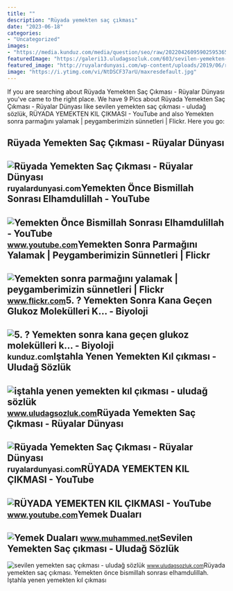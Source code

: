 ```yaml
---
title: ""
description: "Rüyada yemekten saç çıkması"
date: "2023-06-18"
categories:
- "Uncategorized"
images:
- "https://media.kunduz.com/media/question/seo/raw/20220426095902595365-658365_R0sosEgHg.jpg?h=512"
featuredImage: "https://galeri13.uludagsozluk.com/603/sevilen-yemekten-sac-cikmasi_2297237.jpg"
featured_image: "http://ruyalardunyasi.com/wp-content/uploads/2019/06/ruyada-yemekten-sac-kil-cikmasi-1024x576.jpg"
image: "https://i.ytimg.com/vi/NtDSCF37arU/maxresdefault.jpg"
---
```


If you are searching about Rüyada Yemekten Saç Çıkması - Rüyalar Dünyası you've came to the right place. We have 9 Pics about Rüyada Yemekten Saç Çıkması - Rüyalar Dünyası like sevilen yemekten saç çıkması - uludağ sözlük, RÜYADA YEMEKTEN KIL ÇIKMASI - YouTube and also Yemekten sonra parmağını yalamak | peygamberimizin sünnetleri | Flickr. Here you go:

Rüyada Yemekten Saç Çıkması - Rüyalar Dünyası
---------------------------------------------

 ![Rüyada Yemekten Saç Çıkması - Rüyalar Dünyası](http://ruyalardunyasi.com/wp-content/uploads/2019/06/ruyada-yemekten-sac-kil-cikmasi-1024x576.jpg) <small>ruyalardunyasi.com</small>Yemekten Önce Bismillah Sonrası Elhamdulillah - YouTube
-------------------------------------------------------

 ![Yemekten Önce Bismillah Sonrası Elhamdulillah - YouTube](https://i.ytimg.com/vi/NtDSCF37arU/maxresdefault.jpg) <small>www.youtube.com</small>Yemekten Sonra Parmağını Yalamak | Peygamberimizin Sünnetleri | Flickr
----------------------------------------------------------------------

 ![Yemekten sonra parmağını yalamak | peygamberimizin sünnetleri | Flickr](https://live.staticflickr.com/301/31619916072_421fbe1d9a_b.jpg) <small>www.flickr.com</small>5. ? Yemekten Sonra Kana Geçen Glukoz Molekülleri K... - Biyoloji
-----------------------------------------------------------------

 ![5. ? Yemekten sonra kana geçen glukoz molekülleri k... - Biyoloji](https://media.kunduz.com/media/question/seo/raw/20220426095902595365-658365_R0sosEgHg.jpg?h=512) <small>kunduz.com</small>Iştahla Yenen Yemekten Kıl çıkması - Uludağ Sözlük
--------------------------------------------------

 ![iştahla yenen yemekten kıl çıkması - uludağ sözlük](https://galeri13.uludagsozluk.com/737/istahla-yenen-yemekten-kil-cikmasi_1756001.jpg) <small>www.uludagsozluk.com</small>Rüyada Yemekten Saç Çıkması - Rüyalar Dünyası
---------------------------------------------

 ![Rüyada Yemekten Saç Çıkması - Rüyalar Dünyası](http://ruyalardunyasi.com/wp-content/uploads/2019/06/ruyada-yemekten-sac-cikmasi-1024x680.jpg) <small>ruyalardunyasi.com</small>RÜYADA YEMEKTEN KIL ÇIKMASI - YouTube
-------------------------------------

 ![RÜYADA YEMEKTEN KIL ÇIKMASI - YouTube](https://i.ytimg.com/vi/wPFXXLBEimg/hqdefault.jpg) <small>www.youtube.com</small>Yemek Duaları
-------------

 ![Yemek Duaları](https://blogger.googleusercontent.com/img/b/R29vZ2xl/AVvXsEhjfJ4R52Kwr9Cf2L9LhQ1U8GCA8obK8h2erv1BKFQAhh9Hz9Uczio4ikZMRzrmLnXnlpFSE-9kz0nkz4xHNoFdL0tGRSBuwvl3JFYvPhIQHSuIzQbY1RtznSe88r_l3cQJMkcK54Hm10XAjIbOtDbBYK1UfG7fZTNfdqIISau5K3pg5n6mCrLq7K-lVw/s16000/yemek-dualari.webp) <small>www.muhammed.net</small>Sevilen Yemekten Saç çıkması - Uludağ Sözlük
--------------------------------------------

 ![sevilen yemekten saç çıkması - uludağ sözlük](https://galeri13.uludagsozluk.com/603/sevilen-yemekten-sac-cikmasi_2297237.jpg) <small>www.uludagsozluk.com</small>Rüyada yemekten saç çıkması. Yemekten önce bismillah sonrası elhamdulillah. Iştahla yenen yemekten kıl çıkması
